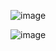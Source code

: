 ![image](https://github.com/user-attachments/assets/085aa7ed-0844-4736-ae6a-06bc1a744ab9)

![image](https://github.com/user-attachments/assets/eb5079f1-e67c-4748-b3d2-8665036f5855)

